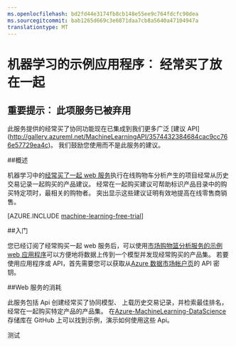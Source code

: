 ```yaml
---
ms.openlocfilehash: bd2fd44e3174fb8cb148e55ee9c764fdcfc90dea
ms.sourcegitcommit: bab1265d669c3e6871daa7cb8a5640a47104947a
translationtype: MT
---
```

<properties 
    pageTitle="机器学习的示例应用程序︰ 经常买了一起 |Microsoft Azure" 
    description="机器学习 web 服务执行在线购物车分析经常项目的产品建议从由用户提供的历史交易记录一起购买。" 
    services="machine-learning" 
    documentationCenter="" 
    authors="CoromT" 
    manager="paulettm" 
    editor="cgronlun"/>

<tags 
    ms.service="machine-learning" 
    ms.workload="data-services" 
    ms.tgt_pltfrm="na" 
    ms.devlang="na" 
    ms.topic="article" 
    ms.date="06/12/2015" 
    ms.author="luisca"/> 

# 机器学习的示例应用程序︰ 经常买了放在一起


## 重要提示︰ 此项服务已被弃用

此服务提供的经常买了协同功能现在已集成到我们更多广泛 [建议 API] (http://gallery.azureml.net/MachineLearningAPI/3574432384684cac9cc766e57729ea4c)。 我们鼓励您使用而不是此服务的建议。

##概述

机器学习中的[经常买了一起 web 服务]( https://datamarket.azure.com/dataset/amla/mba)执行在线购物车分析产生的项目经常从历史交易记录一起购买的产品建议。 经常在一起购买建议可帮助标识产品目录中的购买特定项时，最相关的购物者。 突出显示这些建议证明有效地提高在线零售商销售。 

[AZURE.INCLUDE [machine-learning-free-trial](../../includes/machine-learning-free-trial.md)] 
  
##入门 

您已经订阅了经常购买一起 web 服务后，可以使用[市场购物篮分析服务的示例 web 应用程序](https://marketbasket.cloudapp.net/)可以方便地将数据上传到一个模型并发现经常购买的产品集。 若要使用应用程序或 API，首先需要您可以获取从[Azure 数据市场帐户页](https://datamarket.azure.com/account)的 API 密钥。

##Web 服务的消耗 

此服务包括 Api 创建经常买了协同模型、 上载历史交易记录，并检索最佳排名，经常在一起购买特定产品的产品集。 在[Azure-MachineLearning-DataScience](https://github.com/Azure/Azure-MachineLearning-DataScience/tree/master/Apps/FrequentlyBoughtTogether)存储库在 GitHub 上可以找到示例，演示如何使用这些 Api。

 
测试
